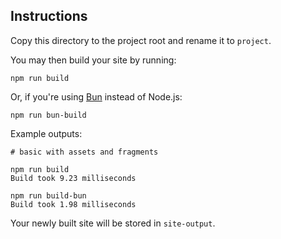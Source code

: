 ## Instructions

Copy this directory to the project root and rename it to `project`.

You may then build your site by running:
```
npm run build
```

Or, if you're using [Bun](https://bun.sh/) instead of Node.js:
```
npm run bun-build
```

Example outputs:
```
# basic with assets and fragments

npm run build
Build took 9.23 milliseconds

npm run build-bun
Build took 1.98 milliseconds
```

Your newly built site will be stored in `site-output`.
